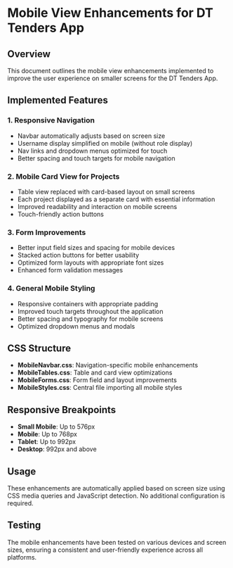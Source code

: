 # Mobile View Enhancements for DT Tenders App

## Overview
This document outlines the mobile view enhancements implemented to improve the user experience on smaller screens for the DT Tenders App.

## Implemented Features

### 1. Responsive Navigation
- Navbar automatically adjusts based on screen size
- Username display simplified on mobile (without role display)
- Nav links and dropdown menus optimized for touch
- Better spacing and touch targets for mobile navigation

### 2. Mobile Card View for Projects
- Table view replaced with card-based layout on small screens
- Each project displayed as a separate card with essential information
- Improved readability and interaction on mobile screens
- Touch-friendly action buttons

### 3. Form Improvements
- Better input field sizes and spacing for mobile devices
- Stacked action buttons for better usability
- Optimized form layouts with appropriate font sizes
- Enhanced form validation messages

### 4. General Mobile Styling
- Responsive containers with appropriate padding
- Improved touch targets throughout the application
- Better spacing and typography for mobile screens
- Optimized dropdown menus and modals

## CSS Structure
- **MobileNavbar.css**: Navigation-specific mobile enhancements
- **MobileTables.css**: Table and card view optimizations
- **MobileForms.css**: Form field and layout improvements
- **MobileStyles.css**: Central file importing all mobile styles

## Responsive Breakpoints
- **Small Mobile**: Up to 576px
- **Mobile**: Up to 768px
- **Tablet**: Up to 992px
- **Desktop**: 992px and above

## Usage
These enhancements are automatically applied based on screen size using CSS media queries and JavaScript detection. No additional configuration is required.

## Testing
The mobile enhancements have been tested on various devices and screen sizes, ensuring a consistent and user-friendly experience across all platforms.
